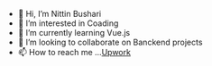 - 👋 Hi, I’m Nittin Bushari
- 👀 I’m interested in Coading
- 🌱 I’m currently learning Vue.js 
- 💞️ I’m looking to collaborate on Banckend projects
- 📫 How to reach me ...[Upwork](https://www.upwork.com/freelancers/~016634844c91c7facd)

<!---
nittinbushari/nittinbushari is a ✨ special ✨ repository because its `README.md` (this file) appears on your GitHub profile.
You can click the Preview link to take a look at your changes.
--->
